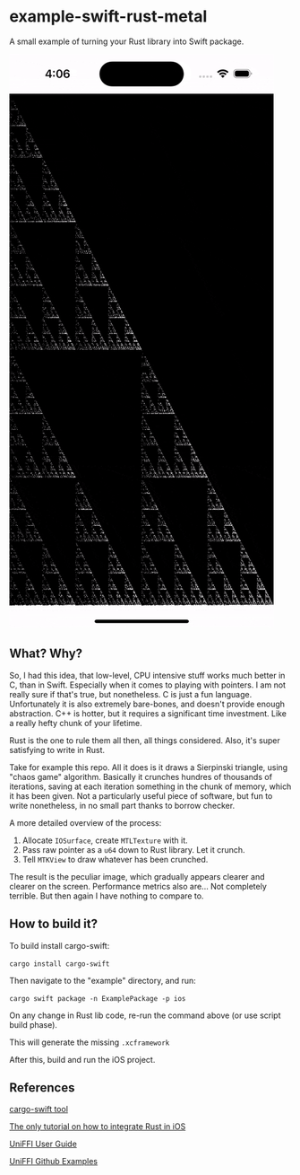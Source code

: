 # example-swift-rust-metal
A small example of turning your Rust library into Swift package.

![triangle drawing](./tree_drawing.gif)

## What? Why?
So, I had this idea, that low-level, CPU intensive stuff works much better in C, than in Swift. Especially when it comes to playing with pointers.
I am not really sure if that's true, but nonetheless. C is just a fun language. Unfortunately it is also extremely bare-bones,
and doesn't provide enough abstraction.
C++ is hotter, but it requires a significant time investment. Like a really hefty chunk of your lifetime.

Rust is the one to rule them all then, all things considered. Also, it's super satisfying to write in Rust.

Take for example this repo. All it does is it draws a Sierpinski triangle, using "chaos game" algorithm. Basically it
crunches hundres of thousands of iterations, saving at each iteration something in  the chunk of memory, which it has been given.
Not a particularly useful piece of software, but fun to write nonetheless, in no small part thanks to borrow checker.

A more detailed overview of the process:

1. Allocate ```IOSurface```, create ```MTLTexture``` with it.
2. Pass raw pointer as a ```u64``` down to Rust library. Let it crunch.
3. Tell ```MTKView``` to draw whatever has been crunched.

The result is the peculiar image, which gradually appears clearer and clearer on the screen. Performance metrics also are... Not completely terrible. But then again I have nothing to compare to.

## How to build it?

To build install cargo-swift:

```cargo install cargo-swift```

Then navigate to the "example" directory, and run:

```cargo swift package -n ExamplePackage -p ios```

On any change in Rust lib code, re-run the command above (or use script build phase). 

This will generate the missing ```.xcframework```

After this, build and run the iOS project.

## References

[cargo-swift tool](https://github.com/antoniusnaumann/cargo-swift)

[The only tutorial on how to integrate Rust in iOS](https://krirogn.dev/blog/integrate-rust-in-ios)

[UniFFI User Guide](https://mozilla.github.io/uniffi-rs/latest/Motivation.html)

[UniFFI Github Examples](https://github.com/mozilla/uniffi-rs/tree/main/examples)
